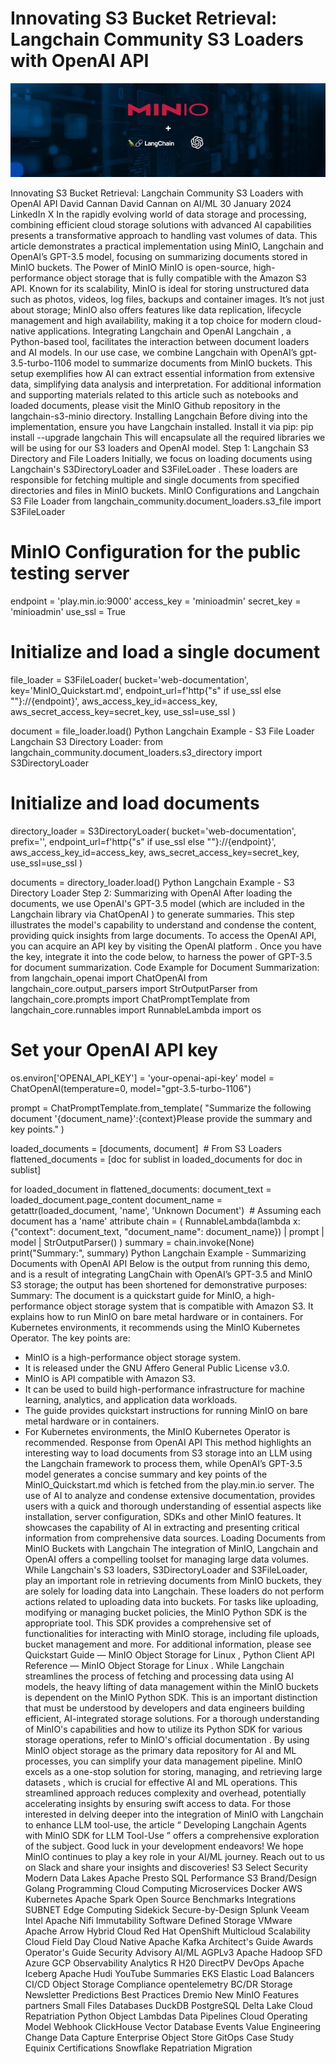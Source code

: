 # Innovating S3 Bucket Retrieval: Langchain Community S3 Loaders with OpenAI API

![Header Image](/articles/images/Innovating_S3_Bucket_Retrieval__Langchain_Community_S3_Loaders_with_OpenAI_API.jpg)

Innovating S3 Bucket Retrieval: Langchain Community S3 Loaders with OpenAI API
David Cannan
David Cannan
on
AI/ML
30 January 2024
LinkedIn
X
In the rapidly evolving world of data storage and processing, combining efficient cloud storage solutions with advanced AI capabilities presents a transformative approach to handling vast volumes of data. This article demonstrates a practical implementation using MinIO, Langchain and OpenAI’s GPT-3.5 model, focusing on summarizing documents stored in MinIO buckets.
The Power of MinIO
MinIO is open-source, high-performance object storage that is fully compatible with the Amazon S3 API. Known for its scalability, MinIO is ideal for storing unstructured data such as photos, videos, log files, backups and container images. It’s not just about storage; MinIO also offers features like data replication, lifecycle management and high availability, making it a top choice for modern cloud-native applications.
Integrating Langchain and OpenAI
Langchain
, a Python-based tool, facilitates the interaction between document loaders and AI models. In our use case, we combine Langchain with OpenAI’s
gpt-3.5-turbo-1106
model to summarize documents from MinIO buckets. This setup exemplifies how AI can extract essential information from extensive data, simplifying data analysis and interpretation. For additional information and supporting materials related to this article such as notebooks and loaded documents, please visit the
MinIO Github repository
in the
langchain-s3-minio
directory.
Installing Langchain
Before diving into the implementation, ensure you have Langchain installed. Install it via pip:
pip install --upgrade langchain
This will encapsulate all the required libraries we will be using for our S3 loaders and OpenAI model.
Step 1:
Langchain S3 Directory and File Loaders
Initially, we focus on loading documents using Langchain's
S3DirectoryLoader
and
S3FileLoader
. These loaders are responsible for fetching multiple and single documents from specified directories and files in MinIO buckets.
MinIO Configurations and Langchain S3 File Loader
from langchain_community.document_loaders.s3_file import S3FileLoader

# MinIO Configuration for the public testing server
endpoint = 'play.min.io:9000'
access_key = 'minioadmin'
secret_key = 'minioadmin'
use_ssl = True

# Initialize and load a single document
file_loader = S3FileLoader(
bucket='web-documentation',
key='MinIO_Quickstart.md',
endpoint_url=f'http{"s" if use_ssl else ""}://{endpoint}',
aws_access_key_id=access_key,
aws_secret_access_key=secret_key,
use_ssl=use_ssl
)

document = file_loader.load()
Python Langchain Example - S3 File Loader
Langchain S3 Directory Loader:
from langchain_community.document_loaders.s3_directory import S3DirectoryLoader

# Initialize and load documents
directory_loader = S3DirectoryLoader(
bucket='web-documentation',
prefix='',
endpoint_url=f'http{"s" if use_ssl else ""}://{endpoint}',
aws_access_key_id=access_key,
aws_secret_access_key=secret_key,
use_ssl=use_ssl
)

documents = directory_loader.load()
Python Langchain Example - S3 Directory Loader
Step 2:
Summarizing with OpenAI
After loading the documents, we use OpenAI's GPT-3.5 model (which are included in the Langchain library via
ChatOpenAI
) to generate summaries. This step illustrates the model's capability to understand and condense the content, providing quick insights from large documents.
To access the OpenAI API, you can acquire an API key by visiting the
OpenAI platform
. Once you have the key, integrate it into the code below, to harness the power of GPT-3.5 for document summarization.
Code Example for Document Summarization:
from langchain_openai import ChatOpenAI
from langchain_core.output_parsers import StrOutputParser
from langchain_core.prompts import ChatPromptTemplate
from langchain_core.runnables import RunnableLambda
import os

# Set your OpenAI API key
os.environ['OPENAI_API_KEY'] = 'your-openai-api-key'
model = ChatOpenAI(temperature=0, model="gpt-3.5-turbo-1106")

prompt = ChatPromptTemplate.from_template(
"Summarize the following document '{document_name}':{context}Please provide the summary and key points."
)

loaded_documents = [documents, document]  # From S3 Loaders
flattened_documents = [doc for sublist in loaded_documents for doc in sublist]

for loaded_document in flattened_documents:
document_text = loaded_document.page_content
document_name = getattr(loaded_document, 'name', 'Unknown Document')  # Assuming each document has a 'name' attribute
chain = (
RunnableLambda(lambda x: {"context": document_text, "document_name": document_name})
| prompt
| model
| StrOutputParser()
)
summary = chain.invoke(None)
print("Summary:", summary)
Python Langchain Example - Summarizing Documents with OpenAI API
Below is the output from running this demo, and is a result of integrating LangChain with OpenAI’s GPT-3.5 and MinIO S3 storage; the output has been shortened for demonstrative purposes:
Summary: The document is a quickstart guide for MinIO, a high-performance object storage system that is compatible with Amazon S3. It explains how to run MinIO on bare metal hardware or in containers. For Kubernetes environments, it recommends using the MinIO Kubernetes Operator. The key points are:

- MinIO is a high-performance object storage system.
- It is released under the GNU Affero General Public License v3.0.
- MinIO is API compatible with Amazon S3.
- It can be used to build high-performance infrastructure for machine learning, analytics, and application data workloads.
- The guide provides quickstart instructions for running MinIO on bare metal hardware or in containers.
- For Kubernetes environments, the MinIO Kubernetes Operator is recommended.
Response from OpenAI API
This method highlights an interesting way to load documents from S3 storage into an LLM using the Langchain framework to process them, while OpenAI’s GPT-3.5 model generates a concise summary and key points of the
MinIO_Quickstart.md
which is fetched from the
play.min.io
server. The use of AI to analyze and condense extensive documentation, provides users with a quick and thorough understanding of essential aspects like installation, server configuration, SDKs and other MinIO features. It showcases the capability of AI in extracting and presenting critical information from comprehensive data sources.
Loading Documents from MinIO Buckets with Langchain
The integration of MinIO, Langchain and OpenAI offers a compelling toolset for managing large data volumes. While Langchain's S3 loaders, S3DirectoryLoader and S3FileLoader, play an important role in retrieving documents from MinIO buckets, they are solely for loading data into Langchain. These loaders do not perform actions related to uploading data into buckets. For tasks like uploading, modifying or managing bucket policies, the
MinIO Python SDK
is the appropriate tool. This SDK provides a comprehensive set of functionalities for interacting with MinIO storage, including file uploads, bucket management and more. For additional information, please see
Quickstart Guide — MinIO Object Storage for Linux
,
Python Client API Reference — MinIO Object Storage for Linux
.
While Langchain streamlines the process of fetching and processing data using AI models, the heavy lifting of data management within the MinIO buckets is dependent on the MinIO Python SDK. This is an important distinction that must be understood by developers and data engineers building efficient, AI-integrated storage solutions. For a thorough understanding of MinIO's capabilities and how to utilize its Python SDK for various storage operations, refer to MinIO's official
documentation
.
By using MinIO object storage as the primary data repository for AI and ML processes, you can simplify your data management pipeline. MinIO excels as a one-stop solution for
storing, managing, and retrieving large datasets
, which is crucial for effective AI and ML operations. This streamlined approach reduces complexity and overhead, potentially accelerating insights by ensuring swift access to data.
For those interested in delving deeper into the integration of MinIO with Langchain to enhance LLM tool-use, the article “
Developing Langchain Agents with MinIO SDK for LLM Tool-Use
” offers a comprehensive exploration of the subject.
Good luck in your development endeavors! We hope
MinIO
continues to play a key role in your AI/ML journey. Reach out to us on
Slack
and share your insights and discoveries!
S3 Select
Security
Modern Data Lakes
Apache Presto
SQL
Performance
S3
Brand/Design
Golang
Programming
Cloud Computing
Microservices
Docker
AWS
Kubernetes
Apache Spark
Open Source
Benchmarks
Integrations
SUBNET
Edge Computing
Sidekick
Secure-by-Design
Splunk
Veeam
Intel
Apache Nifi
Immutability
Software Defined Storage
VMware
Apache Arrow
Hybrid Cloud
Red Hat OpenShift
Multicloud
Scalability
Cloud Field Day
Cloud Native
Apache Kafka
Architect's Guide
Awards
Operator's Guide
Security Advisory
AI/ML
AGPLv3
Apache Hadoop
SFD
Azure
GCP
Observability
Analytics
R
H20
DirectPV
DevOps
Apache Iceberg
Apache Hudi
YouTube Summaries
EKS
Elastic Load Balancers
CI/CD
Object Storage
Compliance
opentelemetry
BC/DR
Storage Newsletter Predictions
Best Practices
Dremio
New MinIO Features
partners
Small Files
Databases
DuckDB
PostgreSQL
Delta Lake
Cloud Repatriation
Python
Object Lambdas
Data Pipelines
Cloud Operating Model
Webhook
ClickHouse
Vector Database
Events
Value Engineering
Change Data Capture
Enterprise Object Store
GitOps
Case Study
Equinix
Certifications
Snowflake
Repatriation
Migration
